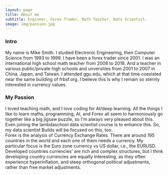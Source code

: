 ```yaml
---
layout: page
title: About me
subtitle: Engineer, Forex Trader, Math Teacher, Data Scientist.
image: img/passion.jpg
---
```

### Intro

  My name is Mike Smith. I studied Electronic Engineering, then Computer Science from 1993 to 1999. I have been a forex trader since 2001. I was an international high school math teacher from 2008 to 2018. And a teacher in various public/private high schools and unversities from 2001 to 2007 in China, Japan, and Taiwan. I attended ggu.edu, which at that time coexisted near the same building of frbsf.org. I believe this is why I remain so sternly interested in currency values.


### My Passion
  I loved teaching math, and I love coding for AI/deep learning. All the things I like to learn maths, programming, AI, and Forex all seem to harmoniously go together like a big jigsaw puzzle, so I'm always very pleased about this. Even joining the lambdaschool data scientist course is to enhance this. So, my data scientist Builds will be focused on this, too.  
  Forex is the analysis of Currency Exchange Rates. There are around 195 countries in the world and each one of them needs a currency. My particular focus is the Euro zone currency vs US dollar, i.e., the EURUSD. Developed countries currencies' are rich and complex structures, but I think developing country currencies are equally interesting, as they often experience hyperinflation, and steep orthogonal political adjustments, rather than free market adjustments. 



